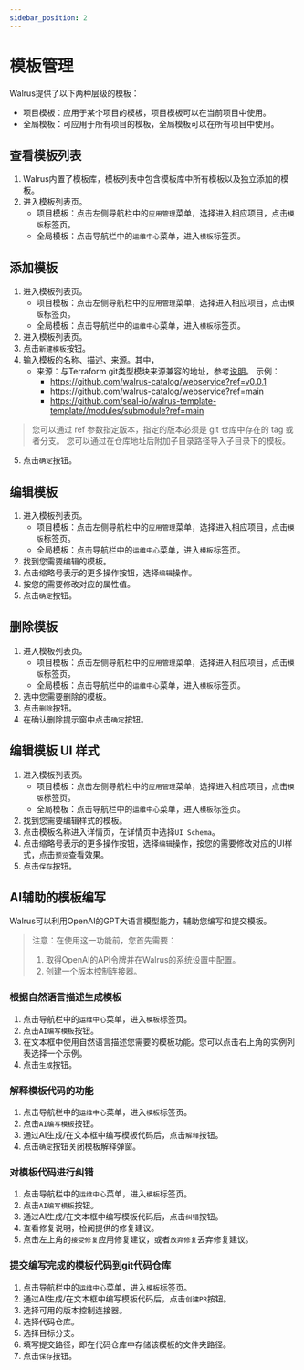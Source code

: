 ```yaml
---
sidebar_position: 2
---
```



# 模板管理

Walrus提供了以下两种层级的模板：

- 项目模板：应用于某个项目的模板，项目模板可以在当前项目中使用。
- 全局模板：可应用于所有项目的模板，全局模板可以在所有项目中使用。

## 查看模板列表

1. Walrus内置了模板库，模板列表中包含模板库中所有模板以及独立添加的模板。
2. 进入模板列表页。
    - 项目模板：点击左侧导航栏中的`应用管理`菜单，选择进入相应项目，点击`模版`标签页。
    - 全局模板：点击导航栏中的`运维中心`菜单，进入`模板`标签页。

## 添加模板

1. 进入模板列表页。
    - 项目模板：点击左侧导航栏中的`应用管理`菜单，选择进入相应项目，点击`模版`标签页。
    - 全局模板：点击导航栏中的`运维中心`菜单，进入`模板`标签页。
2. 进入模板列表页。
3. 点击`新建模板`按钮。
4. 输入模板的名称、描述、来源。其中，
    - 来源：与Terraform git类型模块来源兼容的地址，参考[说明](https://developer.hashicorp.com/terraform/language/modules/sources#module-sources)。
    示例：
      - https://github.com/walrus-catalog/webservice?ref=v0.0.1
      - https://github.com/walrus-catalog/webservice?ref=main
      - https://github.com/seal-io/walrus-template-template//modules/submodule?ref=main

>您可以通过 ref 参数指定版本，指定的版本必须是 git 仓库中存在的 tag 或者分支。
>您可以通过在仓库地址后附加子目录路径导入子目录下的模板。

5. 点击`确定`按钮。

## 编辑模板

1. 进入模板列表页。
    - 项目模板：点击左侧导航栏中的`应用管理`菜单，选择进入相应项目，点击`模版`标签页。
    - 全局模板：点击导航栏中的`运维中心`菜单，进入`模板`标签页。
2. 找到您需要编辑的模板。
3. 点击缩略号表示的更多操作按钮，选择`编辑`操作。
4. 按您的需要修改对应的属性值。
5. 点击`确定`按钮。

## 删除模板

1. 进入模板列表页。
    - 项目模板：点击左侧导航栏中的`应用管理`菜单，选择进入相应项目，点击`模版`标签页。
    - 全局模板：点击导航栏中的`运维中心`菜单，进入`模板`标签页。
2. 选中您需要删除的模板。
3. 点击`删除`按钮。
4. 在确认删除提示窗中点击`确定`按钮。

## 编辑模板 UI 样式

1. 进入模板列表页。
    - 项目模板：点击左侧导航栏中的`应用管理`菜单，选择进入相应项目，点击`模版`标签页。
    - 全局模板：点击导航栏中的`运维中心`菜单，进入`模板`标签页。
2. 找到您需要编辑样式的模板。
3. 点击模板名称进入详情页，在详情页中选择`UI Schema`。
4. 点击缩略号表示的更多操作按钮，选择`编辑`操作，按您的需要修改对应的UI样式，点击`预览`查看效果。
5. 点击`保存`按钮。

## AI辅助的模板编写

Walrus可以利用OpenAI的GPT大语言模型能力，辅助您编写和提交模板。

> 注意：在使用这一功能前，您首先需要：
> 1. 取得OpenAI的API令牌并在Walrus的系统设置中配置。
> 2. 创建一个版本控制连接器。

### 根据自然语言描述生成模板

1. 点击导航栏中的`运维中心`菜单，进入`模板`标签页。
2. 点击`AI编写模板`按钮。
3. 在文本框中使用自然语言描述您需要的模板功能。您可以点击右上角的实例列表选择一个示例。
4. 点击`生成`按钮。

### 解释模板代码的功能

1. 点击导航栏中的`运维中心`菜单，进入`模板`标签页。
2. 点击`AI编写模板`按钮。
3. 通过AI生成/在文本框中编写模板代码后，点击`解释`按钮。
4. 点击`确定`按钮关闭模板解释弹窗。

### 对模板代码进行纠错

1. 点击导航栏中的`运维中心`菜单，进入`模板`标签页。
2. 点击`AI编写模板`按钮。
3. 通过AI生成/在文本框中编写模板代码后，点击`纠错`按钮。
4. 查看修复说明，检阅提供的修复建议。
5. 点击左上角的`接受修复`应用修复建议，或者`放弃修复`丢弃修复建议。

### 提交编写完成的模板代码到git代码仓库

1. 点击导航栏中的`运维中心`菜单，进入`模板`标签页。
2. 通过AI生成/在文本框中编写模板代码后，点击`创建PR`按钮。
3. 选择可用的版本控制连接器。
4. 选择代码仓库。
5. 选择目标分支。
6. 填写提交路径，即在代码仓库中存储该模板的文件夹路径。
7. 点击`保存`按钮。
